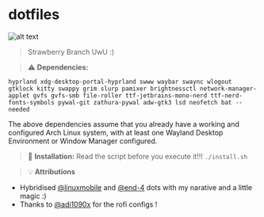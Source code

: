 # dotfiles

![alt text](images/output.png "Rice")

> Strawberry Branch UwU :)

> :warning: **Dependencies:**

```
hyprland xdg-desktop-portal-hyprland swww waybar swaync wlogout gtklock kitty swappy grim slurp pamixer brightnessctl network-manager-applet gvfs gvfs-smb file-roller ttf-jetbrains-mono-nerd ttf-nerd-fonts-symbols pywal-git zathura-pywal adw-gtk3 lsd neofetch bat --needed
```
The above dependencies assume that you already have a working and configured Arch Linux system, with at least one Wayland Desktop Environment or Window Manager configured.

> :memo: **Installation:**
Read the script before you execute it!!!
`./install.sh`

> :bulb: **Attributions**

- Hybridised [@linuxmobile](https://github.com/linuxmobile) and [@end-4](https://github.com/end-4) dots with my narative and a little magic :)
- Thanks to [@adi1090x](https://github.com/adii1090x) for the rofi configs !
